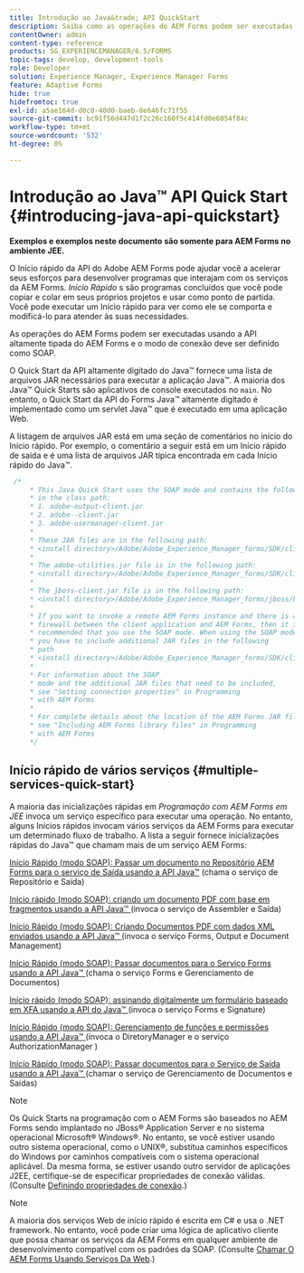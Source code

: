 ```yaml
---
title: Introdução ao Java&trade; API QuickStart
description: Saiba como as operações do AEM Forms podem ser executadas usando a API altamente tipada do AEM Forms Java&trade; habilitada com a conexão do SOAP.
contentOwner: admin
content-type: reference
products: SG_EXPERIENCEMANAGER/6.5/FORMS
topic-tags: develop, development-tools
role: Developer
solution: Experience Manager, Experience Manager Forms
feature: Adaptive Forms
hide: true
hidefromtoc: true
exl-id: a5ae164d-d0c0-40d0-baeb-0e646fc71f55
source-git-commit: bc91f56d447d1f2c26c160f5c414fd0e6054f84c
workflow-type: tm+mt
source-wordcount: '532'
ht-degree: 0%

---
```


# Introdução ao Java™ API Quick Start {#introducing-java-api-quickstart}

**Exemplos e exemplos neste documento são somente para AEM Forms no ambiente JEE.**

O Início rápido da API do Adobe AEM Forms pode ajudar você a acelerar seus esforços para desenvolver programas que interajam com os serviços da AEM Forms. *Início Rápido* s são programas concluídos que você pode copiar e colar em seus próprios projetos e usar como ponto de partida. Você pode executar um Início rápido para ver como ele se comporta e modificá-lo para atender às suas necessidades.

As operações do AEM Forms podem ser executadas usando a API altamente tipada do AEM Forms e o modo de conexão deve ser definido como SOAP.

O Quick Start da API altamente digitado do Java™ fornece uma lista de arquivos JAR necessários para executar a aplicação Java™. A maioria dos Java™ Quick Starts são aplicativos de console executados no `main`. No entanto, o Quick Start da API do Forms Java™ altamente digitado é implementado como um servlet Java™ que é executado em uma aplicação Web.

A listagem de arquivos JAR está em uma seção de comentários no início do Início rápido. Por exemplo, o comentário a seguir está em um Início rápido de saída e é uma lista de arquivos JAR típica encontrada em cada Início rápido do Java™.

```java
 /*
     * This Java Quick Start uses the SOAP mode and contains the following JAR files
     * in the class path:
     * 1. adobe-output-client.jar
     * 2. adobe--client.jar
     * 3. adobe-usermanager-client.jar
     *
     * These JAR files are in the following path:
     * <install directory>/Adobe/Adobe_Experience_Manager_forms/SDK/client-libs/common
     *
     * The adobe-utilities.jar file is in the following path:
     * <install directory>/Adobe/Adobe_Experience_Manager_forms/SDK/client-libs/jboss
     *
     * The jboss-client.jar file is in the following path:
     * <install directory>/Adobe/Adobe_Experience_Manager_forms/jboss/bin/client
     *
     * If you want to invoke a remote AEM Forms instance and there is a
     * firewall between the client application and AEM Forms, then it is
     * recommended that you use the SOAP mode. When using the SOAP mode,
     * you have to include additional JAR files in the following
     * path
     * <install directory>/Adobe/Adobe_Experience_Manager_forms/SDK/client-libs/thirdparty
     *
     * For information about the SOAP
     * mode and the additional JAR files that need to be included,
     * see "Setting connection properties" in Programming
     * with AEM Forms
     *
     * For complete details about the location of the AEM Forms JAR files,
     * see "Including AEM Forms library files" in Programming
     * with AEM Forms
     */
```

## Início rápido de vários serviços {#multiple-services-quick-start}

A maioria das inicializações rápidas em *Programação com AEM Forms em JEE* invoca um serviço específico para executar uma operação. No entanto, alguns Inícios rápidos invocam vários serviços da AEM Forms para executar um determinado fluxo de trabalho. A lista a seguir fornece inicializações rápidas do Java™ que chamam mais de um serviço AEM Forms:

[Início Rápido (modo SOAP): Passar um documento no Repositório AEM Forms para o serviço de Saída usando a API Java™](/help/forms/developing/output-service-java-api-quick.md#quick-start-soap-mode-passing-a-document-located-in-the-repository-to-the-output-service-using-the-java-api) (chama o serviço de Repositório e Saída)

[Início rápido (modo SOAP): criando um documento PDF com base em fragmentos usando a API Java™ ](/help/forms/developing/output-service-java-api-quick.md#quick-start-soap-mode-creating-a-pdf-document-based-on-fragments-using-the-java-api) (invoca o serviço de Assembler e Saída)

[Início Rápido (modo SOAP): Criando Documentos PDF com dados XML enviados usando a API Java™ ](/help/forms/developing/forms-service-api-quick-starts.md#quick-start-soap-mode-creating-pdf-documents-with-submitted-xml-data-using-the-java-api) (invoca o serviço Forms, Output e Document Management)

[Início Rápido (modo SOAP): Passar documentos para o Serviço Forms usando a API Java™ ](/help/forms/developing/forms-service-api-quick-starts.md#quick-start-soap-mode-passing-documents-to-the-forms-service-using-the-java-api) (chama o serviço Forms e Gerenciamento de Documentos)

[Início rápido (modo SOAP): assinando digitalmente um formulário baseado em XFA usando a API do Java™ ](/help/forms/developing/signature-service-java-api-quick.md#quick-start-soap-mode-digitally-signing-a-xfa-based-form-using-the-java-api) (invoca o serviço Forms e Signature)

[Início Rápido (modo SOAP): Gerenciamento de funções e permissões usando a API Java™ ](/help/forms/developing/user-manager-java-api-quick.md#quick-start-soap-mode-managing-roles-and-permissions-using-the-java-api) (invoca o DiretoryManager e o serviço AuthorizationManager )

[Início Rápido (modo SOAP): Passar documentos para o Serviço de Saída usando a API Java™ ](/help/forms/developing/output-service-java-api-quick.md#quick-start-soap-mode-passing-documents-to-the-output-service-using-the-java-api) (chamar o serviço de Gerenciamento de Documentos e Saídas)

>[!NOTE]
>
>Os Quick Starts na programação com o AEM Forms são baseados no AEM Forms sendo implantado no JBoss® Application Server e no sistema operacional Microsoft® Windows®. No entanto, se você estiver usando outro sistema operacional, como o UNIX®, substitua caminhos específicos do Windows por caminhos compatíveis com o sistema operacional aplicável. Da mesma forma, se estiver usando outro servidor de aplicações J2EE, certifique-se de especificar propriedades de conexão válidas. (Consulte [Definindo propriedades de conexão](/help/forms/developing/invoking-aem-forms-using-java.md#setting-connection-properties).)

>[!NOTE]
>
>A maioria dos serviços Web de início rápido é escrita em C# e usa o .NET framework. No entanto, você pode criar uma lógica de aplicativo cliente que possa chamar os serviços da AEM Forms em qualquer ambiente de desenvolvimento compatível com os padrões da SOAP. (Consulte [Chamar O AEM Forms Usando Serviços Da Web](/help/forms/developing/invoking-aem-forms-using-web.md#invoking-aem-forms-using-web-services).)
